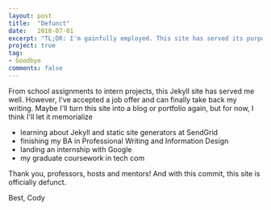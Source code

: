 ```yaml
---
layout: post
title:  "Defunct"
date:   2018-07-01
excerpt: "TL;DR: I'm gainfully employed. This site has served its purpose."
project: true
tag:
- Goodbye
comments: false
---
```


From school assignments to intern projects, this Jekyll site has served me well. However, I've accepted a job offer
and can finally take back my writing. Maybe I'll turn this site into a blog or portfolio again, but for now, I think
I'll let it memorialize 

- learning about Jekyll and static site generators at SendGrid 
- finishing my BA in Professional Writing and Information Design
- landing an internship with Google
- my graduate coursework in tech com

Thank you, professors, hosts and mentors! And with this commit, this site is officially defunct.

Best,
Cody
